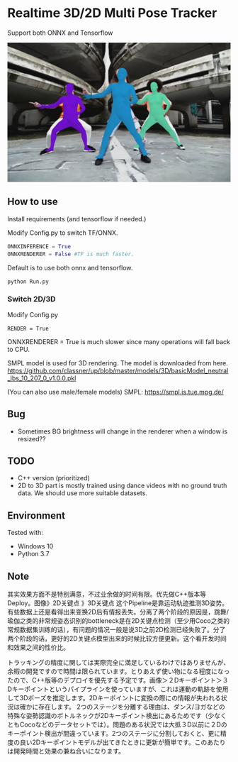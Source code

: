 
# Realtime 3D/2D Multi Pose Tracker

Support both ONNX and Tensorflow

![](markdown/top.png)

## How to use

Install requirements (and tensorflow if needed.)

Modify Config.py to switch TF/ONNX.

```python
ONNXINFERENCE = True 
ONNXRENDERER = False #TF is much faster.
```

Default is to use both onnx and tensorflow.

```
python Run.py
```

### Switch 2D/3D

Modify Config.py
```
RENDER = True
```
ONNXRENDERER = True is much slower since many operations will fall back to CPU.

SMPL model is used for 3D rendering. The model is downloaded from here.
https://github.com/classner/up/blob/master/models/3D/basicModel_neutral_lbs_10_207_0_v1.0.0.pkl

(You can also use male/female models)
SMPL: https://smpl.is.tue.mpg.de/


## Bug

- Sometimes BG brightness will change in the renderer when a window is resized??

## TODO

- C++ version (prioritized)
- 2D to 3D part is mostly trained using dance videos with no ground truth data. We should use more suitable datasets.

## Environment

Tested with: 
- Windows 10
- Python 3.7

## Note

其实效果方面不是特别满意，不过业余做的时间有限。优先做C++版本等Deploy。图像》2D关键点 》3D关键点 这个Pipeline是靠运动轨迹推测3D姿势。有些数据上还是看得出来变换2D后有情报丢失。分离了两个阶段的原因是，跳舞/瑜伽之类的非常规姿态识别的bottleneck是在2D关键点检测（至少用Coco之类的常规数据集训练的话），有问题的情况一般是说3D之前2D检测已经失败了。分了两个阶段的话，更好的2D关键点模型出来的时候比较方便更新。这个看开发时间和效果之间的性价比。

トラッキングの精度に関しては実際完全に満足しているわけではありませんが、余暇の開発ですので時間は限られています。とりあえず使い物になる程度になったので、C++版等のデプロイを優先する予定です。画像＞２Dキーポイント＞３Dキーポイントというパイプラインを使っていますが、これは運動の軌跡を使用して3Dポーズを推定します。2Dキーポイントに変換の際にの情報が失われる状況は確かに存在します。 2つのステージを分離する理由は、ダンス/ヨガなどの特殊な姿勢認識のボトルネックが2Dキーポイント検出にあるためです（少なくともCocoなどのデータセットでは）。問題のある状況では大抵３D以前に２Dのキーポイント検出が間違っています。2つのステージに分割しておくと、更に精度の良い2Dキーポイントモデルが出てきたときに更新が簡単です。このあたりは開発時間と効果の兼ね合いになります。


